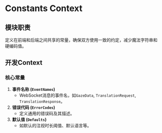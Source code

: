 # Constants Context
## 模块职责
定义在前端和后端之间共享的常量，确保双方使用一致的约定，减少魔法字符串和硬编码值。
## 开发Context
### 核心常量
1. **事件名称 (`EventNames`)**
   - WebSocket消息的事件名，如`GazeData`, `TranslationRequest`, `TranslationResponse`。
2. **错误代码 (`ErrorCodes`)**
   - 定义通用的错误码及其描述。
3. **默认值 (`Defaults`)**
   - 如默认的注视时长阈值、默认语言等。
